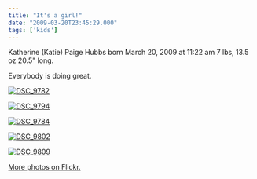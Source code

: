 ```yaml
---
title: "It's a girl!"
date: "2009-03-20T23:45:29.000"
tags: ['kids']
---
```


Katherine (Katie) Paige Hubbs born March 20, 2009 at 11:22 am 7 lbs, 13.5 oz 20.5" long.

Everybody is doing great.

[![DSC_9782](http://farm4.static.flickr.com/3616/3371087868_6acbc2e196.jpg)](http://www.flickr.com/photos/chrishubbs/3371087868/ "DSC_9782 by chrishubbs, on Flickr")

[![DSC_9794](http://farm4.static.flickr.com/3435/3370714917_d7db2e6e3c.jpg)](http://www.flickr.com/photos/chrishubbs/3370714917/ "DSC_9794 by chrishubbs, on Flickr")

[![DSC_9784](http://farm4.static.flickr.com/3619/3371555480_b3e7027bd3.jpg)](http://www.flickr.com/photos/chrishubbs/3371555480/ "DSC_9784 by chrishubbs, on Flickr")

[![DSC_9802](http://farm4.static.flickr.com/3457/3370735463_43d6980f61.jpg)](http://www.flickr.com/photos/chrishubbs/3370735463/ "DSC_9802 by chrishubbs, on Flickr")

[![DSC_9809](http://farm4.static.flickr.com/3568/3371557894_a943413e66.jpg)](http://www.flickr.com/photos/chrishubbs/3371557894/ "DSC_9809 by chrishubbs, on Flickr")

[More photos on Flickr.](http://www.flickr.com/photos/chrishubbs/sets/72157615596485135/)
